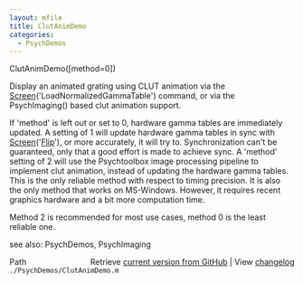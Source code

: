 ```yaml
---
layout: mfile
title: ClutAnimDemo
categories:
  - PsychDemos
---
```


ClutAnimDemo\(\[method=0\]\)

Display an animated grating using CLUT animation via the
[Screen](/docs/Screen)\('LoadNormalizedGammaTable'\) command, or via the PsychImaging\(\)
based clut animation support.

If 'method' is left out or set to 0, hardware gamma tables are
immediately updated. A setting of 1 will update hardware gamma tables in
sync with [Screen](/docs/Screen)\('[Flip](/docs/Flip)'\), or more accurately, it will try to.
Synchronization can't be guaranteed, only that a good effort is made to
achieve sync. A 'method' setting of 2 will use the Psychtoolbox image
processing pipeline to implement clut animation, instead of updating the
hardware gamma tables. This is the only reliable method with respect to
timing precision. It is also the only method that works on MS\-Windows.
However, it requires recent graphics hardware and a bit more computation
time.

Method 2 is recommended for most use cases, method 0 is the least
reliable one.

see also: PsychDemos, PsychImaging



<div class="code_header" style="text-align:right;">
  <span style="float:left;">Path&nbsp;&nbsp;</span> <span class="counter">Retrieve <a href=
  "https://raw.github.com/Psychtoolbox-3/Psychtoolbox-3/beta/./PsychDemos/ClutAnimDemo.m">current version from GitHub</a> | View <a href=
  "https://github.com/Psychtoolbox-3/Psychtoolbox-3/commits/beta/./PsychDemos/ClutAnimDemo.m">changelog</a></span>
</div>
<div class="code">
  <code>./PsychDemos/ClutAnimDemo.m</code>
</div>

